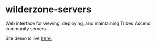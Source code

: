 # wilderzone-servers

Web interface for viewing, deploying, and maintaining Tribes Ascend community servers.

Site demo is live [here.](https://servers.wilderzone.live/)
